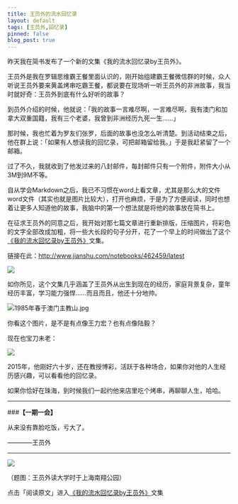 ```yaml
---
title: 王员外的流水回忆录
layout: default
tags: [王员外,回忆录]
pinned: false
blog_post: true
---
```



昨天我在简书发布了一个新的文集《我的流水回忆录by王员外》。

王员外是我在罗辑思维霸王餐里面认识的，刚开始组建霸王餐微信群的时候，众人听说王员外要来黄盖烤串吃霸王餐，都说要在现场听一听王员外的非洲故事，我当时就好奇：王员外到底有什么好听的故事？

到员外介绍的时候，他就说：「我的故事一言难尽啊，一言难尽啊，我有澳门和加拿大双重国籍，我有三个老婆，我曾到非洲经历九死一生……」

那时候，我也忙着为罗友们张罗，后面的故事也没怎么听清楚。到活动结束之后，他在群上说：「如果有人想读我的回忆录，可把邮箱留给我。」于是我赶紧留了一个邮箱。

过了不久，我就收到了他发过来的八封邮件，每封邮件只有一个附件，附件大小从3M到9M不等。

自从学会Markdown之后，我已不习惯在word上看文章，尤其是那么大的文件word文件（其实也就是图片比较大），打开也麻烦，于是为了方便阅读，同时也想着让更多人知道他的故事，我脑中的第一个想法就是将他的故事放在简书上。

在征求王员外的同意之后，我开始对那七篇文章进行重新排版，压缩图片，将彩色的文字全部改成加粗，将一些大长段的句子分开，花了一个早上的时间做出了这个[《我的流水回忆录by王员外》](http://www.jianshu.com/notebooks/462459/latest)文集。

链接在此：http://www.jianshu.com/notebooks/462459/latest

![](http://cnfeat.qiniudn.com/image-2015-02-11-15-22.png)

如你所见，这个文集几乎涵盖了王员外从出生到现在的经历，家庭背景复杂，童年经历丰富，学习能力强悍……而且而且，他还十分地帅。

![1985年春于澳门主教山.jpg](http://upload-images.jianshu.io/upload_images/32598-846e7a98ff40b8e7.jpg)


你看这个图片，是不是有点像王力宏？也有点像陆毅？

现在也宝刀未老：

![](http://cnfeat.qiniudn.com/DSC06181.JPG)

2015年，他刚好六十岁，还在教授博彩，活跃于各种场合，如果你对他的人生经历感兴趣，可以看看他的回忆录。

如果你恰好在珠海，到时候我们一起约他来店里吃个烤串，再聊聊人生，哈哈。

---

###**【一期一会】**

从来没有靠脸吃饭，亏大了。

————王员外

----


![](http://7d9mjz.com1.z0.glb.clouddn.com/2014-12-15.jpg)

（题图：王员外读大学时于上海南翔公园）

点击「阅读原文」进入[《我的流水回忆录by王员外》](http://www.jianshu.com/notebooks/462459/latest)文集





